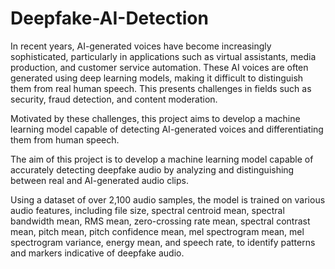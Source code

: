 # Deepfake-AI-Detection

In recent years, AI-generated voices have become increasingly sophisticated, particularly in applications such as virtual assistants, media production, and customer service automation. These AI voices are often generated using deep learning models, making it difficult to distinguish them from real human speech. This presents challenges in fields such as security, fraud detection, and content moderation. 

Motivated by these challenges, this project aims to develop a machine learning model capable of detecting AI-generated voices and differentiating them from human speech.

The aim of this project is to develop a machine learning model capable of accurately detecting deepfake audio by analyzing and distinguishing between real and AI-generated audio clips. 

Using a dataset of over 2,100 audio samples, the model is trained on various audio features, including file size, spectral centroid mean, spectral bandwidth mean, RMS mean, zero-crossing rate mean, spectral contrast mean, pitch mean, pitch confidence mean, mel spectrogram mean, mel spectrogram variance, energy mean, and speech rate, to identify patterns and markers indicative of deepfake audio.
